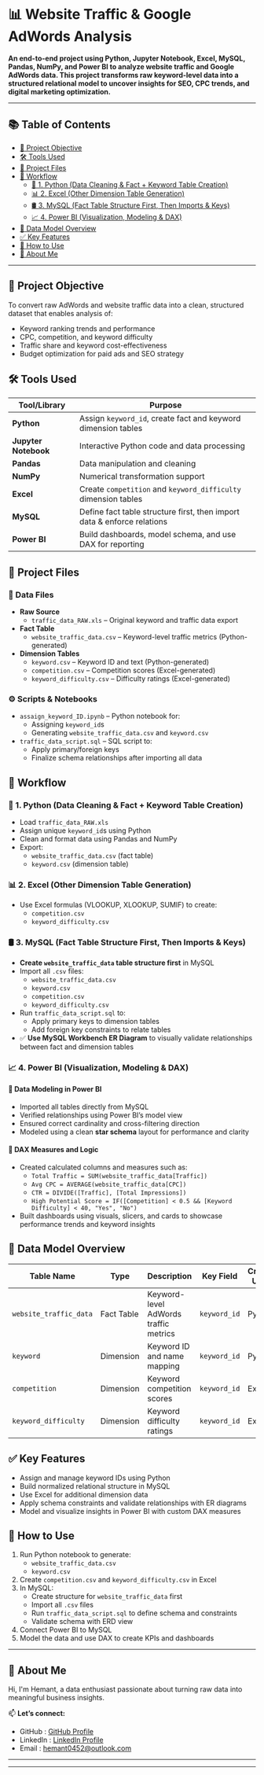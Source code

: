 # 📊 Website Traffic & Google AdWords Analysis

**An end-to-end project using Python, Jupyter Notebook, Excel, MySQL, Pandas, NumPy, and Power BI to analyze website traffic and Google AdWords data. This project transforms raw keyword-level data into a structured relational model to uncover insights for SEO, CPC trends, and digital marketing optimization.**

---

## 📚 Table of Contents

- [🎯 Project Objective](#-project-objective)
- [🛠️ Tools Used](#️-tools-used)
- [📁 Project Files](#-project-files)
- [🔄 Workflow](#-workflow)
  - [🐍 1. Python (Data Cleaning & Fact + Keyword Table Creation)](#-1-python-data-cleaning--fact--keyword-table-creation)
  - [📊 2. Excel (Other Dimension Table Generation)](#-2-excel-other-dimension-table-generation)
  - [🛢️ 3. MySQL (Fact Table Structure First, Then Imports & Keys)](#-3-mysql-fact-table-structure-first-then-imports--keys)
  - [📈 4. Power BI (Visualization, Modeling & DAX)](#-4-power-bi-visualization-modeling--dax)
- [🧩 Data Model Overview](#-data-model-overview)
- [✅ Key Features](#-key-features)
- [🚀 How to Use](#-how-to-use)
- [👤 About Me](#-about-me)

---

## 🎯 Project Objective

To convert raw AdWords and website traffic data into a clean, structured dataset that enables analysis of:
- Keyword ranking trends and performance
- CPC, competition, and keyword difficulty
- Traffic share and keyword cost-effectiveness
- Budget optimization for paid ads and SEO strategy

## 🛠️ Tools Used

| Tool/Library        | Purpose                                                                 |
|---------------------|-------------------------------------------------------------------------|
| **Python**           | Assign `keyword_id`, create fact and keyword dimension tables           |
| **Jupyter Notebook** | Interactive Python code and data processing                             |
| **Pandas**           | Data manipulation and cleaning                                          |
| **NumPy**            | Numerical transformation support                                        |
| **Excel**            | Create `competition` and `keyword_difficulty` dimension tables          |
| **MySQL**            | Define fact table structure first, then import data & enforce relations |
| **Power BI**         | Build dashboards, model schema, and use DAX for reporting               |

## 📁 Project Files

### 📄 Data Files
- **Raw Source**
  - `traffic_data_RAW.xls` – Original keyword and traffic data export  
- **Fact Table**
  - `website_traffic_data.csv` – Keyword-level traffic metrics (Python-generated)  
- **Dimension Tables**
  - `keyword.csv` – Keyword ID and text (Python-generated)  
  - `competition.csv` – Competition scores (Excel-generated)  
  - `keyword_difficulty.csv` – Difficulty ratings (Excel-generated)  

### ⚙️ Scripts & Notebooks
- `assaign_keyword_ID.ipynb` – Python notebook for:
  - Assigning `keyword_id`s  
  - Generating `website_traffic_data.csv` and `keyword.csv`  
- `traffic_data_script.sql` – SQL script to:
  - Apply primary/foreign keys  
  - Finalize schema relationships after importing all data  

## 🔄 Workflow

### 🐍 1. Python (Data Cleaning & Fact + Keyword Table Creation)
- Load `traffic_data_RAW.xls`
- Assign unique `keyword_id`s using Python
- Clean and format data using Pandas and NumPy
- Export:
  - `website_traffic_data.csv` (fact table)  
  - `keyword.csv` (dimension table)

### 📊 2. Excel (Other Dimension Table Generation)
- Use Excel formulas (VLOOKUP, XLOOKUP, SUMIF) to create:
  - `competition.csv`  
  - `keyword_difficulty.csv`

### 🛢️ 3. MySQL (Fact Table Structure First, Then Imports & Keys)
- **Create `website_traffic_data` table structure first** in MySQL  
- Import all `.csv` files:  
  - `website_traffic_data.csv`  
  - `keyword.csv`  
  - `competition.csv`  
  - `keyword_difficulty.csv`
- Run `traffic_data_script.sql` to:
  - Apply primary keys to dimension tables  
  - Add foreign key constraints to relate tables
- ✅ **Use MySQL Workbench ER Diagram** to visually validate relationships between fact and dimension tables

### 📈 4. Power BI (Visualization, Modeling & DAX)

#### 📐 Data Modeling in Power BI
- Imported all tables directly from MySQL
- Verified relationships using Power BI’s model view
- Ensured correct cardinality and cross-filtering direction
- Modeled using a clean **star schema** layout for performance and clarity

#### 🧮 DAX Measures and Logic
- Created calculated columns and measures such as:
  - `Total Traffic = SUM(website_traffic_data[Traffic])`
  - `Avg CPC = AVERAGE(website_traffic_data[CPC])`
  - `CTR = DIVIDE([Traffic], [Total Impressions])`
  - `High Potential Score = IF([Competition] < 0.5 && [Keyword Difficulty] < 40, "Yes", "No")`
- Built dashboards using visuals, slicers, and cards to showcase performance trends and keyword insights

## 🧩 Data Model Overview

| Table Name              | Type         | Description                                | Key Field     | Created Using |
|-------------------------|--------------|--------------------------------------------|---------------|----------------|
| `website_traffic_data`  | Fact Table   | Keyword-level AdWords traffic metrics      | `keyword_id`  | Python          |
| `keyword`               | Dimension    | Keyword ID and name mapping                | `keyword_id`  | Python          |
| `competition`           | Dimension    | Keyword competition scores                 | `keyword_id`  | Excel           |
| `keyword_difficulty`    | Dimension    | Keyword difficulty ratings                 | `keyword_id`  | Excel           |

## ✅ Key Features
- Assign and manage keyword IDs using Python  
- Build normalized relational structure in MySQL  
- Use Excel for additional dimension data  
- Apply schema constraints and validate relationships with ER diagrams  
- Model and visualize insights in Power BI with custom DAX measures

## 🚀 How to Use
1. Run Python notebook to generate:
   - `website_traffic_data.csv`  
   - `keyword.csv`  
2. Create `competition.csv` and `keyword_difficulty.csv` in Excel  
3. In MySQL:
   - Create structure for `website_traffic_data` first  
   - Import all `.csv` files  
   - Run `traffic_data_script.sql` to define schema and constraints  
   - Validate schema with ERD view  
4. Connect Power BI to MySQL  
5. Model the data and use DAX to create KPIs and dashboards

---

## 👤 About Me

Hi, I'm Hemant, a data enthusiast passionate about turning raw data into meaningful business insights.

📫 **Let’s connect:**  
- GitHub : [GitHub Profile](https://github.com/hemant1491)
- LinkedIn : [LinkedIn Profile](https://www.linkedin.com/in/hemant1491/)  
- Email : hemant0452@outlook.com

---



---
